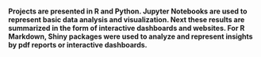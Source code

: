 #### Projects are presented in R and Python. Jupyter Notebooks are used to represent basic data analysis and visualization. Next these results are summarized in the form of interactive dashboards and websites. For R Markdown, Shiny packages were used to analyze and represent insights by pdf reports or interactive dashboards.
